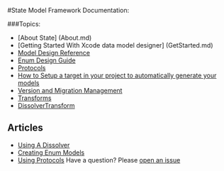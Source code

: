 #State Model Framework Documentation:

###Topics:
- [About State] (About.md)
- [Getting Started With Xcode data model designer] (GetStarted.md)
- [Model Design Reference](Reference.md)
- [Enum Design Guide](Enums.md)
- [Protocols](Protocols.md)
- [How to Setup a target in your project to automatically generate your models](Setup.md)
- [Version and Migration Management](Versioning.md)
- [Transforms](Transformables.md)
- [DissolverTransform](DissolverTransform.md)

## Articles
- [Using A Dissolver](UsingADissolver.md)
- [Creating Enum Models](CreatingEnumModels.md)
- [Using Protocols](UsingProtocols.md)
Have a question? Please [open an issue](https://github.com/STLabs/State/issues/new)
